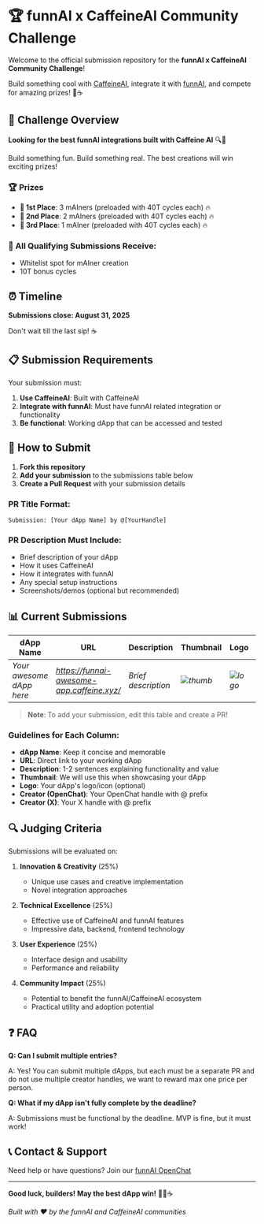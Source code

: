 # 🏆 funnAI x CaffeineAI Community Challenge

Welcome to the official submission repository for the **funnAI x CaffeineAI Community Challenge**! 

Build something cool with [CaffeineAI](https://caffeine.ai), integrate it with [funnAI](https://funnai.onicai.com), and compete for amazing prizes! 🦜☕

## 🎯 Challenge Overview

**Looking for the best funnAI integrations built with Caffeine AI** 🔍🦜

Build something fun. Build something real. The best creations will win exciting prizes!

### 🏆 Prizes

- **🥇 1st Place**: 3 mAIners (preloaded with 40T cycles each) 🔥
- **🥈 2nd Place**: 2 mAIners (preloaded with 40T cycles each) 🔥  
- **🥉 3rd Place**: 1 mAIner (preloaded with 40T cycles each) 🔥

### 💫 All Qualifying Submissions Receive:
- Whitelist spot for mAIner creation
- 10T bonus cycles

## ⏰ Timeline

**Submissions close: August 31, 2025**

Don't wait till the last sip! ☕

## 📋 Submission Requirements

Your submission must:
1. **Use CaffeineAI**: Built with CaffeineAI
2. **Integrate with funnAI**: Must have funnAI related integration or functionality
3. **Be functional**: Working dApp that can be accessed and tested

## 🚀 How to Submit

1. **Fork this repository**
2. **Add your submission** to the submissions table below
3. **Create a Pull Request** with your submission details

### PR Title Format:
```
Submission: [Your dApp Name] by @[YourHandle]
```

### PR Description Must Include:
- Brief description of your dApp
- How it uses CaffeineAI
- How it integrates with funnAI
- Any special setup instructions
- Screenshots/demos (optional but recommended)

## 📊 Current Submissions

| dApp Name | URL | Description | Thumbnail | Logo | Creator (OpenChat) | Creator (X) | 
|-----------|-----|-------------|-----------|------|-------------------|------------------|
| *Your awesome dApp here* | *https://funnai-awesome-app.caffeine.xyz/* | *Brief description* | *![thumb](url)* | *![logo](url)* | *@yourhandle* | *@yourtwitter* | 

> **Note**: To add your submission, edit this table and create a PR!



### Guidelines for Each Column:

- **dApp Name**: Keep it concise and memorable
- **URL**: Direct link to your working dApp
- **Description**: 1-2 sentences explaining functionality and value
- **Thumbnail**: We will use this when showcasing your dApp
- **Logo**: Your dApp's logo/icon (optional)
- **Creator (OpenChat)**: Your OpenChat handle with @ prefix
- **Creator (X)**: Your X handle with @ prefix  

## 🔍 Judging Criteria

Submissions will be evaluated on:

1. **Innovation & Creativity** (25%)
   - Unique use cases and creative implementation
   - Novel integration approaches

2. **Technical Excellence** (25%)
   - Effective use of CaffeineAI and funnAI features
   - Impressive data, backend, frontend technology

3. **User Experience** (25%)
   - Interface design and usability
   - Performance and reliability

4. **Community Impact** (25%)
   - Potential to benefit the funnAI/CaffeineAI ecosystem
   - Practical utility and adoption potential

## ❓ FAQ

**Q: Can I submit multiple entries?**

A: Yes! You can submit multiple dApps, but each must be a separate PR and do not use multiple creator handles, we want to reward max one price per person.

**Q: What if my dApp isn't fully complete by the deadline?**

A: Submissions must be functional by the deadline. MVP is fine, but it must work!



## 📞 Contact & Support

Need help or have questions? Join our [funnAI OpenChat](https://oc.app/community/mepna-eqaaa-aaaar-bclua-cai/channel/2881126157/?ref=6e3y2-4yaaa-aaaaf-araya-cai)

---

**Good luck, builders! May the best dApp win!** 🚀🦜☕

*Built with ❤️ by the funnAI and CaffeineAI communities*
